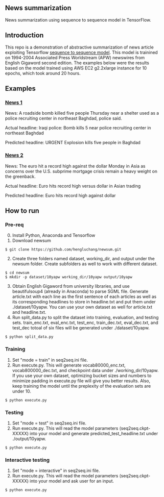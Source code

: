 ## News summarization
News summarization using sequence to sequence model in TensorFlow.

## Introduction
This repo is a demonstration of abstractive summarization of news article exploiting Tensorflow [sequence to sequence model](https://www.tensorflow.org/tutorials/seq2seq/). This model is trainined on 1994-2004 Associated Press Worldstream (APW) newswires from English Gigaword second edition. The examples below were the results based on the model trained using AWS EC2 g2.2xlarge instance for 10 epochs, which took around 20 hours. 

## Examples
### [News 1](https://www.highbeam.com/doc/1A1-D8SKOI7O0.html)
News: A roadside bomb killed five people Thursday near a shelter used as a police recruiting center in northeast Baghdad, police said.

Actual headline: Iraqi police: Bomb kills 5 near police recruiting center in northeast Baghdad

Predicted headline: URGENT Explosion kills five people in Baghdad

### [News 2](https://www.highbeam.com/doc/1A1-D8SNBQJ83.html)
News: The euro hit a record high against the dollar Monday in Asia as concerns over the U.S. subprime mortgage crisis remain a heavy weight on the greenback.

Actual headline: Euro hits record high versus dollar in Asian trading

Predicted headline: Euro hits record high against dollar

## How to run
### Pre-req
0. Install Python, Anaconda and Tensorflow
1. Download newsum 
```
$ git clone https://github.com/hengluchang/newsum.git
```

2. Create three folders named dataset, working_dir, and output under the newsum folder. Create subfolders as well to work with different dataset. 
```
$ cd newsum
$ mkdir -p dataset/10yapw working_dir/10yapw output/10yapw
```

3. Obtain English Gigaword from university libraries, and use beautifulsoup4 (already in Anaconda) to parse SGML file. Generate article.txt with each line as the first sentence of each articles as well as its corresponding headlines to store in headline.txt and put them under ./dataset/10yapw. You can use your own dataset as well for article.txt and headline.txt. 
4. Run split_data.py to split the dataset into training, evaluation, and testing sets. train_enc.txt, eval_enc.txt, test_enc, train_dec.txt, eval_dec.txt, and test_dec totoal of six files will be generated under ./dataset/10yapw. 
```
$ python split_data.py
```

### Training
1. Set "mode = train" in seq2seq.ini file. 
2. Run execute.py. This will generate vocab80000_enc.txt, vocab800000_dec.txt, and checkpoint data under ./working_dir/10yapw. If you use your own dataset, optimizing bucket sizes and numbers to minimize padding in execute.py file will give you better results. Also, keep training the model until the preplexity of the evaluation sets are under 10.  
```
$ python execute.py
```

### Testing
1. Set "mode = test" in seq2seq.ini file. 
2. Run execute.py. This will read the model parameters (seq2seq.ckpt-XXXXX) into your model and generate predicted_test_headline.txt under ./output/10yapw. 
```
$ python execute.py
```

### Interactive testing
1. Set "mode = interactive" in seq2seq.ini file.
2. Run execute.py. This will read the model parameters (seq2seq.ckpt-XXXXX) into your model and ask user for an input. 
```
$ python execute.py
```

